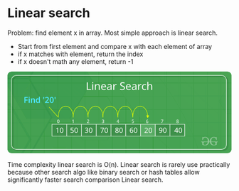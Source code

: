 # Linear search
Problem: find element x in array. Most simple approach is linear search. 
- Start from first element and compare x with each element of array 
- if x matches with element, return the index
- if x doesn't math any element, return -1

![linear-search](https://github.com/htdhcvm/javascript-algorithms/blob/master/assets/linear-search/Linear-Search.png)

Time complexity linear search is O(n).
Linear search is rarely use practically because other search algo like binary search or hash tables allow significantly faster search comparison Linear search.
